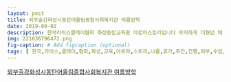 ```yaml
---
layout: post
title: 외부출강화성시동탄어울림종합사회복지관 여름방학 
date: 2019-09-02
description: 한국라이스클레이협회 화성동탄교육원 아로마스토리입니다 무지하게 더웠던 때 나름 휴가주간에 진행했었던 외부수업이었습니다 3회진행수업이었으나 마지막회차수업의 사진만 남겼더라구요 
img: 221636796472.png
fig-caption: # Add figcaption (optional)
tags: [ 한국,라이스,클레이,협회,화성,교육,아로마,스토리,나름,휴가,주간,진행,외부,수업,마지막,회차,수업,사진,여름방학,프로그램,명의,아이,내지,정도,복지사,선생님,밀착,지도,혼자,서도,진행,아이,최고,조건,시간,여러,여건,떡케이크,시트,백설기,떡집,주문,담당,복지사,선생님,얼굴,포함,가족,얼굴,표현,주제,진행,제안,선택,커리큘럼,랍니,약간,도움,완성,얼굴,가족,표현,친구,얼굴,자신,표현,친구,마지막,친구,백설기,맛집,섭취,사실,공예,요리,푸드,수업,결과물,성공,실패,수업,재료,다시,한번,시간 ]
---
```

[외부출강화성시동탄어울림종합사회복지관 여름방학 ](https://blog.naver.com/bjhyyj?Redirect=Log&logNo=221636796472)